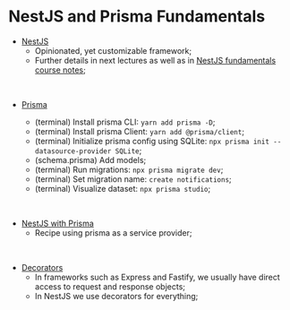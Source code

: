 # NestJS and Prisma Fundamentals

- [NestJS](https://docs.nestjs.com)
  - Opinionated, yet customizable framework;
  - Further details in next lectures as well as in [NestJS fundamentals course notes](https://github.com/amaralc/nestjs-fundamentals);

</br>

- [Prisma](https://www.prisma.io/)

  - (terminal) Install prisma CLI: `yarn add prisma -D`;
  - (terminal) Install prisma Client: `yarn add @prisma/client`;
  - (terminal) Initialize prisma config using SQLite: `npx prisma init --datasource-provider SQLite`;
  - (schema.prisma) Add models;
  - (terminal) Run migrations: `npx prisma migrate dev`;
  - (terminal) Set migration name: `create notifications`;
  - (terminal) Visualize dataset: `npx prisma studio`;

</br>

- [NestJS with Prisma](https://docs.nestjs.com/recipes/prisma)
  - Recipe using prisma as a service provider;

</br>

- [Decorators](https://docs.nestjs.com/openapi/decorators)
  - In frameworks such as Express and Fastify, we usually have direct access to request and response objects;
  - In NestJS we use decorators for everything;

